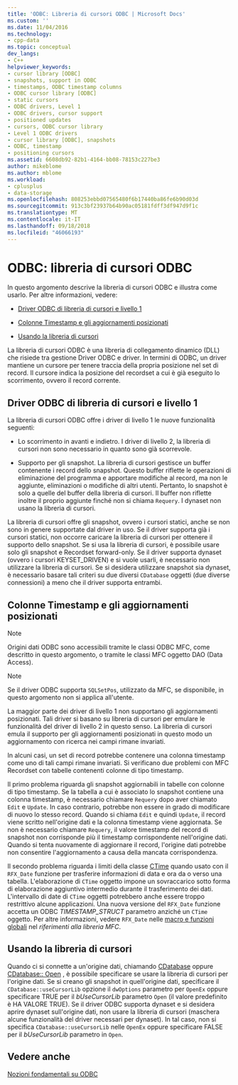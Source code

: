 ```yaml
---
title: 'ODBC: Libreria di cursori ODBC | Microsoft Docs'
ms.custom: ''
ms.date: 11/04/2016
ms.technology:
- cpp-data
ms.topic: conceptual
dev_langs:
- C++
helpviewer_keywords:
- cursor library [ODBC]
- snapshots, support in ODBC
- timestamps, ODBC timestamp columns
- ODBC cursor library [ODBC]
- static cursors
- ODBC drivers, Level 1
- ODBC drivers, cursor support
- positioned updates
- cursors, ODBC cursor library
- Level 1 ODBC drivers
- cursor library [ODBC], snapshots
- ODBC, timestamp
- positioning cursors
ms.assetid: 6608db92-82b1-4164-bb08-78153c227be3
author: mikeblome
ms.author: mblome
ms.workload:
- cplusplus
- data-storage
ms.openlocfilehash: 808253ebbd07565480f6b17440ba86fe6b90d03d
ms.sourcegitcommit: 913c3bf23937b64b90ac05181fdff3df947d9f1c
ms.translationtype: MT
ms.contentlocale: it-IT
ms.lasthandoff: 09/18/2018
ms.locfileid: "46066193"
---
```

# <a name="odbc-the-odbc-cursor-library"></a>ODBC: libreria di cursori ODBC

In questo argomento descrive la libreria di cursori ODBC e illustra come usarlo. Per altre informazioni, vedere:  
  
- [Driver ODBC di libreria di cursori e livello 1](#_core_the_cursor_library_and_level_1_odbc_drivers)  
  
- [Colonne Timestamp e gli aggiornamenti posizionati](#_core_positioned_updates_and_timestamp_columns)  
  
- [Usando la libreria di cursori](#_core_using_the_cursor_library)  
  
La libreria di cursori ODBC è una libreria di collegamento dinamico (DLL) che risiede tra gestione Driver ODBC e driver. In termini di ODBC, un driver mantiene un cursore per tenere traccia della propria posizione nel set di record. Il cursore indica la posizione del recordset a cui è già eseguito lo scorrimento, ovvero il record corrente.  
  
##  <a name="_core_the_cursor_library_and_level_1_odbc_drivers"></a> Driver ODBC di libreria di cursori e livello 1  

La libreria di cursori ODBC offre i driver di livello 1 le nuove funzionalità seguenti:  
  
- Lo scorrimento in avanti e indietro. I driver di livello 2, la libreria di cursori non sono necessario in quanto sono già scorrevole.  
  
- Supporto per gli snapshot. La libreria di cursori gestisce un buffer contenente i record dello snapshot. Questo buffer riflette le operazioni di eliminazione del programma e apportare modifiche al record, ma non le aggiunte, eliminazioni o modifiche di altri utenti. Pertanto, lo snapshot è solo a quelle del buffer della libreria di cursori. Il buffer non riflette inoltre il proprio aggiunte finché non si chiama `Requery`. I dynaset non usano la libreria di cursori.  
  
La libreria di cursori offre gli snapshot, ovvero i cursori statici, anche se non sono in genere supportate dal driver in uso. Se il driver supporta già i cursori statici, non occorre caricare la libreria di cursori per ottenere il supporto dello snapshot. Se si usa la libreria di cursori, è possibile usare solo gli snapshot e Recordset forward-only. Se il driver supporta dynaset (ovvero i cursori KEYSET_DRIVEN) e si vuole usarli, è necessario non utilizzare la libreria di cursori. Se si desidera utilizzare snapshot sia dynaset, è necessario basare tali criteri su due diversi `CDatabase` oggetti (due diverse connessioni) a meno che il driver supporta entrambi.  
  
##  <a name="_core_positioned_updates_and_timestamp_columns"></a> Colonne Timestamp e gli aggiornamenti posizionati  
  
> [!NOTE]
>  Origini dati ODBC sono accessibili tramite le classi ODBC MFC, come descritto in questo argomento, o tramite le classi MFC oggetto DAO (Data Access).  
  
> [!NOTE]
>  Se il driver ODBC supporta `SQLSetPos`, utilizzato da MFC, se disponibile, in questo argomento non si applica all'utente.  
  
La maggior parte dei driver di livello 1 non supportano gli aggiornamenti posizionati. Tali driver si basano su libreria di cursori per emulare le funzionalità del driver di livello 2 in questo senso. La libreria di cursori emula il supporto per gli aggiornamenti posizionati in questo modo un aggiornamento con ricerca nei campi rimane invariati.  
  
In alcuni casi, un set di record potrebbe contenere una colonna timestamp come uno di tali campi rimane invariati. Si verificano due problemi con MFC Recordset con tabelle contenenti colonne di tipo timestamp.  
  
Il primo problema riguarda gli snapshot aggiornabili in tabelle con colonne di tipo timestamp. Se la tabella a cui è associato lo snapshot contiene una colonna timestamp, è necessario chiamare `Requery` dopo aver chiamato `Edit` e `Update`. In caso contrario, potrebbe non essere in grado di modificare di nuovo lo stesso record. Quando si chiama `Edit` e quindi `Update`, il record viene scritto nell'origine dati e la colonna timestamp viene aggiornata. Se non è necessario chiamare `Requery`, il valore timestamp del record di snapshot non corrisponde più il timestamp corrispondente nell'origine dati. Quando si tenta nuovamente di aggiornare il record, l'origine dati potrebbe non consentire l'aggiornamento a causa della mancata corrispondenza.  
  
Il secondo problema riguarda i limiti della classe [CTime](../../atl-mfc-shared/reference/ctime-class.md) quando usato con il `RFX_Date` funzione per trasferire informazioni di data e ora da o verso una tabella. L'elaborazione di `CTime` oggetto impone un sovraccarico sotto forma di elaborazione aggiuntivo intermedio durante il trasferimento dei dati. L'intervallo di date di `CTime` oggetti potrebbero anche essere troppo restrittivo alcune applicazioni. Una nuova versione del `RFX_Date` funzione accetta un ODBC *TIMESTAMP_STRUCT* parametro anziché un `CTime` oggetto. Per altre informazioni, vedere `RFX_Date` nelle [macro e funzioni globali](../../mfc/reference/mfc-macros-and-globals.md) nel *riferimenti alla libreria MFC*.  

  
##  <a name="_core_using_the_cursor_library"></a> Usando la libreria di cursori  

Quando ci si connette a un'origine dati, chiamando [CDatabase](../../mfc/reference/cdatabase-class.md#openex) oppure [CDatabase:: Open](../../mfc/reference/cdatabase-class.md#open) , è possibile specificare se usare la libreria di cursori per l'origine dati. Se si creano gli snapshot in quell'origine dati, specificare il `CDatabase::useCursorLib` opzione il `dwOptions` parametro per `OpenEx` oppure specificare TRUE per il *bUseCursorLib* parametro `Open` (il valore predefinito è HA VALORE TRUE). Se il driver ODBC supporta dynaset e si desidera aprire dynaset sull'origine dati, non usare la libreria di cursori (maschera alcune funzionalità del driver necessari per dynaset). In tal caso, non si specifica `CDatabase::useCursorLib` nelle `OpenEx` oppure specificare FALSE per il *bUseCursorLib* parametro in `Open`.  
  
## <a name="see-also"></a>Vedere anche  

[Nozioni fondamentali su ODBC](../../data/odbc/odbc-basics.md)